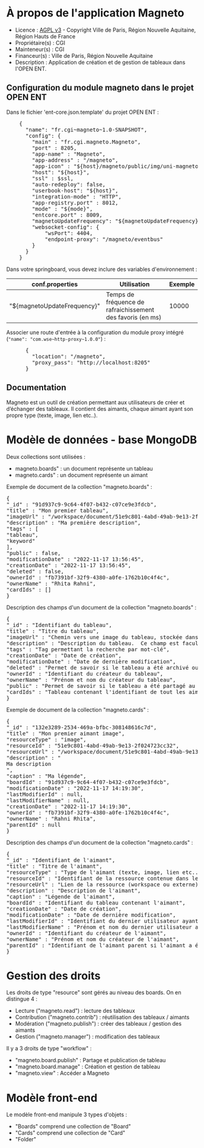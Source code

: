 # À propos de l'application Magneto

* Licence : [AGPL v3](http://www.gnu.org/licenses/agpl.txt) - Copyright Ville de Paris, Région Nouvelle Aquitaine, Région Hauts de France
* Propriétaire(s) : CGI
* Mainteneur(s) : CGI
* Financeur(s) : Ville de Paris, Région Nouvelle Aquitaine
* Description : Application de création et de gestion de tableaux dans l'OPEN ENT.

## Configuration du module magneto dans le projet OPEN ENT

Dans le fichier 'ent-core.json.template' du projet OPEN ENT :

<pre>
    {
      "name": "fr.cgi~magneto~1.0-SNAPSHOT",
      "config": {
        "main" : "fr.cgi.magneto.Magneto",
        "port" : 8205,
        "app-name" : "Magneto",
    	"app-address" : "/magneto",
    	"app-icon" : "${host}/magneto/public/img/uni-magneto.png",
        "host": "${host}",
        "ssl" : $ssl,
        "auto-redeploy": false,
        "userbook-host": "${host}",
        "integration-mode" : "HTTP",
        "app-registry.port" : 8012,
        "mode" : "${mode}",
        "entcore.port" : 8009,
        "magnetoUpdateFrequency": "${magnetoUpdateFrequency}",
        "websocket-config": {
            "wsPort": 4404,
            "endpoint-proxy": "/magneto/eventbus"
        }
      }
    }
</pre>

Dans votre springboard, vous devez inclure des variables d'environnement :

| **conf.properties**             | **Utilisation**                                            | **Exemple** |
|---------------------------------|------------------------------------------------------------|-------------|
| "${magnetoUpdateFrequency}"     | Temps de fréquence de rafraichissement des favoris (en ms) | 10000       |

Associer une route d'entrée à la configuration du module proxy intégré (`"name": "com.wse~http-proxy~1.0.0"`) :
<pre>
      {
        "location": "/magneto",
        "proxy_pass": "http://localhost:8205"
      }
</pre>


## Documentation
Magneto est un outil de création permettant aux utilisateurs de créer et d’échanger des tableaux. 
Il contient des aimants, chaque aimant ayant son propre type (texte, image, lien etc..).

# Modèle de données - base MongoDB
Deux collections sont utilisées : 
* magneto.boards" : un document représente un tableau 
* magneto.cards" : un document représente un aimant

Exemple de document de la collection "magneto.boards" :

<pre>
{
"_id" : "91d937c9-9c64-4f07-b432-c07ce9e3fdcb",
"title" : "Mon premier tableau",
"imageUrl" : "/workspace/document/51e9c801-4abd-49ab-9e13-2f024723cc32",
"description" : "Ma première description",
"tags" : [
"tableau",
"keyword"
],
"public" : false,
"modificationDate" : "2022-11-17 13:56:45",
"creationDate" : "2022-11-17 13:56:45",
"deleted" : false,
"ownerId" : "fb7391bf-32f9-4380-a0fe-1762b10c4f4c",
"ownerName" : "Rhita Rahni",
"cardIds" : []
}
</pre>


Description des champs d'un document de la collection "magneto.boards" :

<pre>
{
"_id" : "Identifiant du tableau",
"title" : "Titre du tableau",
"imageUrl" : "Chemin vers une image du tableau, stockée dans l'application workspace",
"description" : "Description du tableau.  Ce champ est facultatif",
"tags" : "Tag permettant la recherche par mot-clé",
"creationDate" : "Date de création",
"modificationDate" : "Date de dernière modification",
"deleted" : "Permet de savoir si le tableau a été archivé ou non",
"ownerId" : "Identifiant du créateur du tableau",
"ownerName" : "Prénom et nom du créateur du tableau",
"public" : "Permet de savoir si le tableau a été partagé au public ou non",
"cardIds" : "Tableau contenant l'identifiant de tout les aimants le constituant"
}
</pre>

Exemple de document de la collection "magneto.cards" :

<pre>
{
"_id" : "132e3289-2534-469a-bfbc-308148616c7d",
"title" : "Mon premier aimant image",
"resourceType" : "image",
"resourceId" : "51e9c801-4abd-49ab-9e13-2f024723cc32",
"resourceUrl" : "/workspace/document/51e9c801-4abd-49ab-9e13-2f024723cc32",
"description" : "<div>Ma description</div>",
"caption" : "Ma légende",
"boardId" : "91d937c9-9c64-4f07-b432-c07ce9e3fdcb",
"modificationDate" : "2022-11-17 14:19:30",
"lastModifierId" : null,
"lastModifierName" : null,
"creationDate" : "2022-11-17 14:19:30",
"ownerId" : "fb7391bf-32f9-4380-a0fe-1762b10c4f4c",
"ownerName" : "Rahni Rhita",
"parentId" : null
}
</pre>

Description des champs d'un document de la collection "magneto.cards" :

<pre>
{
"_id" : "Identifiant de l'aimant",
"title" : "Titre de l'aimant",
"resourceType" : "Type de l'aimant (texte, image, lien etc...)",
"resourceId" : "Identifiant de la ressource contenue dans le workspace",
"resourceUrl" : "Lien de la ressource (workspace ou externe)",
"description" : "Description de l'aimant",
"caption" : "Légende de l'aimant",
"boardId" : "Identifiant du tableau contenant l'aimant",
"creationDate" : "Date de création",
"modificationDate" : "Date de dernière modification",
"lastModifierId" : "Identifiant du dernier utilisateur ayant modifié l'aimant",
"lastModifierName" : "Prénom et nom du dernier utilisateur ayant modifié l'aimant",
"ownerId" : "Identifiant du créateur de l'aimant",
"ownerName" : "Prénom et nom du créateur de l'aimant",
"parentId" : "Identifiant de l'aimant parent si l'aimant a été dupliqué"
}
</pre>

# Gestion des droits
Les droits de type "resource" sont gérés au niveau des boards.
On en distingue 4 :
* Lecture ("magneto.read") : lecture des tableaux
* Contribution ("magneto.contrib") : réutilisation des tableaux / aimants
* Modération ("magneto.publish") : créer des tableaux / gestion des aimants
* Gestion ("magneto.manager") : modification des tableaux

Il y a 3 droits de type "workflow" :
* "magneto.board.publish" : Partage et publication de tableau
* "magneto.board.manage" : Création et gestion de tableau
* "magneto.view" : Accéder a Magneto


# Modèle front-end

Le modèle front-end manipule 3 types d'objets :
* "Boards" comprend une collection de "Board"
* "Cards" comprend une collection de "Card"
* "Folder"


